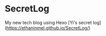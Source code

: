 # SecretLog
My new tech blog using Hexo
[Yi's secret log] (https://ethaninmel.github.io/SecretLog/)
